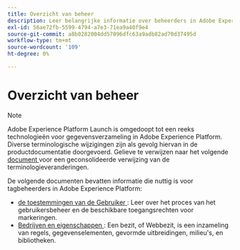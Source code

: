 ```yaml
---
title: Overzicht van beheer
description: Leer belangrijke informatie over beheerders in Adobe Experience Platform Launch.
exl-id: 56ae72fb-5599-4794-a7e3-71ea9a40f9e4
source-git-commit: a8b0282004dd57096dfc63a9adb82ad70d37495d
workflow-type: tm+mt
source-wordcount: '109'
ht-degree: 0%

---
```


# Overzicht van beheer

>[!NOTE]
>
>Adobe Experience Platform Launch is omgedoopt tot een reeks technologieën voor gegevensverzameling in Adobe Experience Platform. Diverse terminologische wijzigingen zijn als gevolg hiervan in de productdocumentatie doorgevoerd. Gelieve te verwijzen naar het volgende [ document ](../../term-updates.md) voor een geconsolideerde verwijzing van de terminologieveranderingen.

De volgende documenten bevatten informatie die nuttig is voor tagbeheerders in Adobe Experience Platform:

* [ de toestemmingen van de Gebruiker ](user-permissions.md): Leer over het proces van het gebruikersbeheer en de beschikbare toegangsrechten voor markeringen.
* [ Bedrijven en eigenschappen ](companies-and-properties.md): Een bezit, of Webbezit, is een inzameling van regels, gegevenselementen, gevormde uitbreidingen, milieu&#39;s, en bibliotheken.
